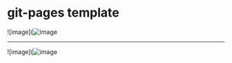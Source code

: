 # git-pages template

![image](![image](http://pdfetjd6h.bkt.clouddn.com/git-page-img1.png)

--- 

![image](![image](http://pdfetjd6h.bkt.clouddn.com/%E5%B1%8F%E5%B9%95%E5%BF%AB%E7%85%A7%202018-08-14%20%E4%B8%8A%E5%8D%889.15.06.png)